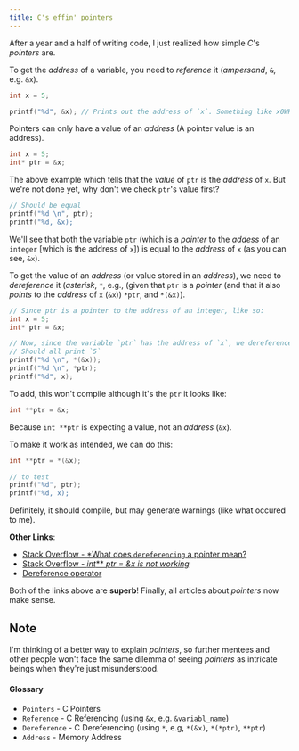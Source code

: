 ```yaml
---
title: C's effin' pointers
---
```


After a year and a half of writing code, I just realized how simple *C*'s *pointers* are.

To get the *address* of a variable, you need to *reference* it (*ampersand*, `&`, e.g. `&x`).

```c
int x = 5;

printf("%d", &x); // Prints out the address of `x`. Something like x0WHATEVER
```

Pointers can only have a value of an *address* (A pointer value is an address).

```c
int x = 5;
int* ptr = &x;
```

The above example which tells that the *value* of `ptr` is the *address* of `x`. But we're not done yet, why don't we check `ptr`'s value first?

```c
// Should be equal
printf("%d \n", ptr);
printf("%d, &x);
```

We'll see that both the variable `ptr` (which is a *pointer* to the *addess* of an `integer` [which is the address of `x`]) is equal to the *address* of `x` (as you can see, `&x`).

To get the value of an *address* (or value stored in an *address*), we need to *dereference* it (*asterisk*, `*`, e.g., (given that `ptr` is a *pointer* (and that it also *points* to the *address* of `x` (`&x`)) `*ptr`, and `*(&x)`).

```c
// Since ptr is a pointer to the address of an integer, like so:
int x = 5;
int* ptr = &x;

// Now, since the variable `ptr` has the address of `x`, we dereference it to get the value
// Should all print `5`
printf("%d \n", *(&x));
printf("%d \n", *ptr);
printf("%d", x);
```

To add, this won't compile although it's the `ptr` it looks like:

```c
int **ptr = &x;
```

Because `int **ptr` is expecting a value, not an *address* (`&x`).

To make it work as intended, we can do this:

```c
int **ptr = *(&x);

// to test
printf("%d", ptr);
printf("%d, x);
```

Definitely, it should compile, but may generate warnings (like what occured to me).

**Other Links**:

- [Stack Overflow - *What does `dereferencing` a pointer mean?](http://stackoverflow.com/questions/4955198/what-does-dereferencing-a-pointer-mean)
- [Stack Overflow - *int*\*\* *ptr = &x is not working*](http://stackoverflow.com/questions/27453461/warning-format-d-expects-argument-of-type-int-but-argument-2-has-type-in)
- [Dereference operator](http://en.wikipedia.org/wiki/Dereference_operator)

Both of the links above are **superb**! Finally, all articles about *pointers* now make sense.

## Note

I'm thinking of a better way to explain *pointers*, so further mentees and other people won't face the same dilemma of seeing *pointers* as intricate beings when they're just misunderstood.

#### Glossary 

- `Pointers` - C Pointers
- `Reference` - C Referencing (using `&x`, e.g. `&variabl_name`)
- `Dereference` - C Dereferencing (using `*`, e.g, `*(&x)`, `*(*ptr)`, `**ptr`)
- `Address` - Memory Address
